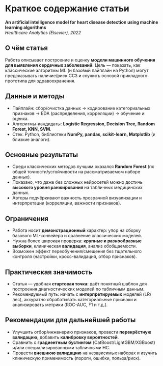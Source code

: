 # Краткое содержание статьи
**An artificial intelligence model for heart disease detection using machine learning algorithms**  
*Healthcare Analytics (Elsevier), 2022*

## О чём статья
Работа описывает построение и оценку **модели машинного обучения для выявления сердечных заболеваний**. Цель — показать, как классические алгоритмы ML (и базовый пайплайн на Python) могут предсказывать наличие/риск ССЗ и служить основой прикладного прототипа для здравоохранения.

## Данные и методы
- Пайплайн: сбор/очистка данных → кодирование категориальных признаков → EDA (распределения, корреляции) → обучение и оценка.
- Алгоритмы-кандидаты: **Logistic Regression, Decision Tree, Random Forest, KNN, SVM**.
- Стек: Python, библиотеки **NumPy, pandas, scikit-learn, Matplotlib** (и близкие аналоги).

## Основные результаты
- Среди классических методов лучшим оказался **Random Forest** (по общей точности/устойчивости на рассматриваемом наборе данных).
- Показано, что даже без сложных нейросетей можно достичь **высокого уровня ранжирования** на табличных медицинских данных.
- Авторы подчёркивают важность прозрачной визуализации и интерпретации (корреляции, важности признаков).

## Ограничения
- Работа носит **демонстрационный** характер: упор на сборку базового ML-конвейера и сравнение классических моделей.
- Нужна более широкая проверка: **крупные и разнообразные выборки**, клиническая **валидация**, анализ обобщаемости.
- Возможен эффект переобучения/смещения без тщательного контроля (настройки, кросс-валидация, отбор признаков).

## Практическая значимость
- Статья — удобная **стартовая точка**: даёт понятный шаблон для построения диагностических моделей по табличным данным.
- Рекомендуемый путь: начать с **интерпретируемых** моделей (LR/лес), аккуратно обрабатывать категориальные признаки и анализировать метрики (ROC-AUC, F1 и т.д.).

## Рекомендации для дальнейшей работы
- Улучшить отбор/инженерию признаков, провести **перекрёстную валидацию**, добавить **калибровку вероятностей**.
- Сравнить с **градиентным бустингом** (CatBoost/LightGBM/XGBoost) и/или специализированными табличными НС.
- Провести **внешнюю валидацию** на независимых наборах и изучить клиническую применимость (пороги, ошибки, польза/риск).
